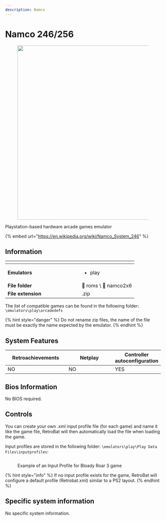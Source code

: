 ```yaml
---
description: Namco
---
```


# Namco 246/256

<div align="left">

<figure><img src="https://raw.githubusercontent.com/fabricecaruso/es-theme-carbon/91d85c7849cc550b0cac4e75cb8e0923d3b61b5e/art/logos/namco2x6.svg" alt="" width="563"><figcaption></figcaption></figure>

</div>

Playstation-based hardware arcade games emulator

{% embed url="https://en.wikipedia.org/wiki/Namco_System_246" %}

## Information

<table data-header-hidden><thead><tr><th width="224"></th><th></th></tr></thead><tbody><tr><td><strong>Emulators</strong></td><td><ul><li>play</li></ul></td></tr><tr><td><strong>File folder</strong></td><td><span data-gb-custom-inline data-tag="emoji" data-code="1f4c2">📂</span> roms \ <span data-gb-custom-inline data-tag="emoji" data-code="1f4c2">📂</span> namco2x6</td></tr><tr><td><strong>File extension</strong></td><td>.zip</td></tr></tbody></table>

The list of compatible games can be found in the following folder: `\emulators\play\arcadedefs`

{% hint style="danger" %}
Do not rename zip files, the name of the file must be exactly the name expected by the emulator.
{% endhint %}

## System Features

<table><thead><tr><th width="212">Retroachievements</th><th width="210">Netplay</th><th>Controller autoconfiguration</th></tr></thead><tbody><tr><td>NO</td><td>NO</td><td>YES</td></tr></tbody></table>

## Bios Information

No BIOS required.

## Controls

You can create your own .xml input profile file (for each game) and name it like the game file, RetroBat will then automatically load the file when loading the game.

Input profiles are stored in the following folder: `\emulators\play\Play Data Files\inputprofiles`:

<div align="left">

<figure><img src="https://i.imgur.com/2F3itrK.png" alt=""><figcaption><p>Example of an Input Profile for Bloady Roar 3 game</p></figcaption></figure>

</div>

{% hint style="info" %}
If no input profile exists for the game, RetroBat will configure a default profile (Retrobat.xml) similar to a PS2 layout.
{% endhint %}

## Specific system information

No specific system information.

